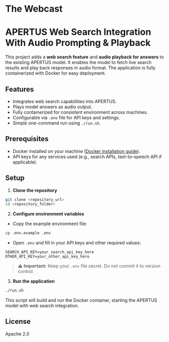 # The Webcast

# APERTUS Web Search Integration With Audio Prompting & Playback

This project adds a **web search feature** and **audio playback for answers** to the existing APERTUS model. It enables the model to fetch live search results and play back responses in audio format. The application is fully containerized with Docker for easy deployment.

## Features

- Integrates web search capabilities into APERTUS.  
- Plays model answers as audio output.  
- Fully containerized for consistent environment across machines.  
- Configurable via `.env` file for API keys and settings.  
- Simple one-command run using `./run.sh`.  

## Prerequisites

- Docker installed on your machine ([Docker installation guide](https://docs.docker.com/get-docker/)).  
- API keys for any services used (e.g., search APIs, text-to-speech API if applicable).  


## Setup

1. **Clone the repository**

```bash
git clone <repository_url>
cd <repository_folder>
````

2. **Configure environment variables**

* Copy the example environment file:

```bash
cp .env.example .env
```

* Open `.env` and fill in your API keys and other required values:

```env
SEARCH_API_KEY=your_search_api_key_here
OTHER_API_KEY=your_other_api_key_here
```

> ⚠️ **Important:** Keep your `.env` file secret. Do not commit it to version control.

3. **Run the application**

```bash
./run.sh
```

This script will build and run the Docker container, starting the APERTUS model with web search integration.

## License

Apache 2.0

